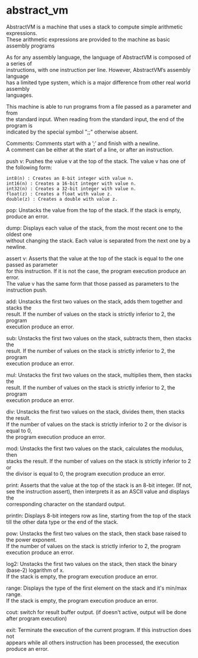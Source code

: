 # abstract_vm
AbstractVM is a machine that uses a stack to compute simple arithmetic expressions. <br />
These arithmetic expressions are provided to the machine as basic assembly programs

As for any assembly language, the language of AbstractVM is composed of a series of <br />
instructions, with one instruction per line. However, AbstractVM’s assembly language <br />
has a limited type system, which is a major difference from other real world assembly <br />
languages.

This machine is able to run programs from a file passed as a parameter and from <br />
the standard input. When reading from the standard input, the end of the program is <br />
indicated by the special symbol ";;" otherwise absent.

Comments: Comments start with a ’;’ and finish with a newline. <br />
A comment can be either at the start of a line, or after an instruction.

push v: Pushes the value v at the top of the stack. The value v has one of the following form:

	int8(n) : Creates an 8-bit integer with value n.
	int16(n) : Creates a 16-bit integer with value n.
	int32(n) : Creates a 32-bit integer with value n.
	float(z) : Creates a float with value z.
	double(z) : Creates a double with value z.

pop: Unstacks the value from the top of the stack. If the stack is empty, <br />
produce an error.

dump: Displays each value of the stack, from the most recent one to the oldest one <br />
without changing the stack. Each value is separated from the next one by a newline.

assert v: Asserts that the value at the top of the stack is equal to the one passed as parameter <br />
for this instruction. If it is not the case, the program execution produce an error. <br />
The value v has the same form that those passed as parameters to the instruction push.

add: Unstacks the first two values on the stack, adds them together and stacks the <br />
result. If the number of values on the stack is strictly inferior to 2, the program <br />
execution produce an error.

sub: Unstacks the first two values on the stack, subtracts them, then stacks the <br />
result. If the number of values on the stack is strictly inferior to 2, the program <br />
execution produce an error.

mul: Unstacks the first two values on the stack, multiplies them, then stacks the <br />
result. If the number of values on the stack is strictly inferior to 2, the program <br />
execution produce an error.

div: Unstacks the first two values on the stack, divides them, then stacks the result. <br />
If the number of values on the stack is strictly inferior to 2 or the divisor is equal to 0, <br />
the program execution produce an error.

mod: Unstacks the first two values on the stack, calculates the modulus, then <br />
stacks the result. If the number of values on the stack is strictly inferior to 2 or <br />
the divisor is equal to 0, the program execution produce an error.

print: Asserts that the value at the top of the stack is an 8-bit integer. (If not, <br />
see the instruction assert), then interprets it as an ASCII value and displays the <br />
corresponding character on the standard output.

println: Displays 8-bit integers row as line, starting from the top of the stack <br />
till the other data type or the end of the stack.

pow: Unstacks the first two values on the stack, then stack base raised to the power exponent. <br />
If the number of values on the stack is strictly inferior to 2, the program <br />
execution produce an error.

log2: Unstacks the first two values on the stack, then stack the binary (base-2) logarithm of x. <br />
If the stack is empty, the program execution produce an error.

range: Displays the type of the first element on the stack and it's min/max range. <br />
If the stack is empty, the program execution produce an error.

cout: switch for result buffer output. (if doesn't active, output will be done after program execution)

exit: Terminate the execution of the current program. If this instruction does not <br />
appears while all others instruction has been processed, the execution produce an error.
